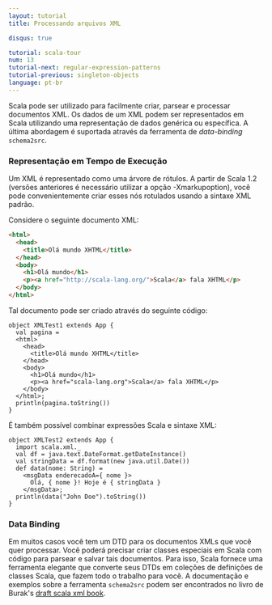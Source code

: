 ```yaml
---
layout: tutorial
title: Processando arquivos XML 

disqus: true

tutorial: scala-tour
num: 13
tutorial-next: regular-expression-patterns
tutorial-previous: singleton-objects
language: pt-br
---
```


Scala pode ser utilizado para facilmente criar, parsear e processar documentos XML. Os dados de um XML podem ser representados em Scala utilizando uma representação de dados genérica ou específica. A última abordagem é suportada através da ferramenta de *data-binding* `schema2src`.

### Representação em Tempo de Execução ###
Um XML é representado como uma árvore de rótulos. A partir de Scala 1.2 (versões anteriores é necessário utilizar a opção -Xmarkupoption), você pode convenientemente criar esses nós rotulados usando a sintaxe XML padrão.

Considere o seguinte documento XML:

```html
<html>
  <head>
    <title>Olá mundo XHTML</title>
  </head>
  <body>
    <h1>Olá mundo</h1>
    <p><a href="http://scala-lang.org/">Scala</a> fala XHTML</p>
  </body>
</html>
```

Tal documento pode ser criado através do seguinte código:

```tut
object XMLTest1 extends App {
  val pagina = 
  <html>
    <head>
      <title>Olá mundo XHTML</title>
    </head>
    <body>
      <h1>Olá mundo</h1>
      <p><a href="scala-lang.org">Scala</a> fala XHTML</p>
    </body>
  </html>;
  println(pagina.toString())
}
```

É também possível combinar expressões Scala e sintaxe XML:

```tut
object XMLTest2 extends App {
  import scala.xml._
  val df = java.text.DateFormat.getDateInstance()
  val stringData = df.format(new java.util.Date())
  def data(nome: String) = 
    <msgData enderecadoA={ nome }>
      Olá, { nome }! Hoje é { stringData }
    </msgData>;
  println(data("John Doe").toString())
}
```

### Data Binding ###
Em muitos casos você tem um DTD para os documentos XMLs que você quer processar. Você poderá precisar criar classes especiais em Scala com código para parsear e salvar tais documentos. Para isso, Scala fornece uma ferramenta elegante que converte seus DTDs em coleções de definições de classes Scala, que fazem todo o trabalho para você.
A documentação e exemplos sobre a ferramenta `schema2src` podem ser encontrados no livro de Burak's [draft scala xml book](http://burak.emir.googlepages.com/scalaxbook.docbk.html).

